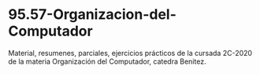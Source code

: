 # 95.57-Organizacion-del-Computador

Material, resumenes, parciales, ejercicios prácticos de la cursada 2C-2020 de la materia Organización del Computador, catedra Benitez.
